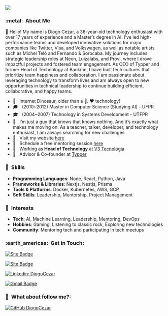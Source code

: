 
![](https://komarev.com/ghpvc/?username=diogocezar&color=006bed)

<h3> :metal: &nbsp;About Me </h3>

👋 Hello! My name is Diogo Cezar, a 38-year-old technology enthusiast with over 17 years of experience and a Master’s degree in AI. I’ve led high-performance teams and developed innovative solutions for major companies like Twitter, Visa, and Volkswagen, as well as notable artists such as Michel Teló and Fernando & Sorocaba. My journey includes strategic leadership roles at Neon, Luizalabs, and Provi, where I drove impactful projects and fostered team engagement. As CEO of Typper and former Head of Technology at Bankme, I have built tech cultures that prioritize team happiness and collaboration. I am passionate about leveraging technology to transform lives and am always open to new opportunities in technical leadership to continue building efficient, collaborative, and happy teams.

- 🤔 &nbsp; Internet Dinosaur, older than a 💾. ♥️ technology!
- 🎓 &nbsp; (2010~2012) Master in Computer Science (Studying AI) - UFPR
- 🎓 &nbsp; (2004~2007) Technology in Systems Development - UTFPR
- 💭 &nbsp; I’m just a guy that knows that knows nothing. And it’s exactly what makes me moving on. As a teacher, talker, developer, and technology enthusiast, I am always searching for new challenges
- 📄 &nbsp; Visit my website <a href="https://www.diogocezar.dev">here</a>
- 🌱 &nbsp; Schedule a free mentoring session <a href="https://diocodes.dev">here</a>
- 💼 &nbsp; Working as **Head of Technology** at <a href="https://v3.com.br">V3 Tecnologia</a>
- 💼 &nbsp; Advisor & Co-founder at <a href="https://typper.io/">Typper</a>

<h3> 🧠 &nbsp;Skills </h3>

- **Programming Languages**: Node, React, Python, Java
- **Frameworks & Libraries**: Nextjs, Nestjs, Prisma
- **Tools & Platforms**: Docker, Kubernetes, AWS, GCP
- **Soft Skills**: Leadership, Mentorship, Project Management

<h3> 📒 &nbsp;Interests </h3>

- **Tech**: AI, Machine Learning, Leadership, Mentoring, DevOps
- **Hobbies**: Gaming, Listening to classic rock, Exploring new technologies
- **Community**: Mentoring tech and participating in tech meetups

<h3> :earth_americas: &nbsp;Get in Touch: </h3>

[![Site Badge](https://img.shields.io/badge/-https://diogocezar.dev-006bed?style=flat-square&logo=website&logoColor=white&link=https://diogocezar.dev)](https://diogocezar.dev)

[![Site Badge](https://img.shields.io/badge/-https://diocodes.dev-006bed?style=flat-square&logo=website&logoColor=white&link=https://diocodes.dev)](https://diocodes.dev)

[![Linkedin: DiogoCezar](https://img.shields.io/badge/-diogocezar-blue?style=flat-square&logo=Linkedin&logoColor=white&link=https://www.linkedin.com/in/diogocezar/)](https://www.linkedin.com/in/diogocezar/)

[![Gmail Badge](https://img.shields.io/badge/-diogo@diogocezar.com-006bed?style=flat-square&logo=Gmail&logoColor=white&link=mailto:diogo@diogocezar.com)](mailto:diogo@diogocezar.com)


<h3> 👀 &nbsp;What about follow me?: </h3> 

[![GitHub DiogoCezar](https://img.shields.io/github/followers/diogocezar?label=follow&style=social)](https://github.com/diogocezar)
